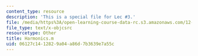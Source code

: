 ```yaml
---
content_type: resource
description: 'This is a special file for Lec #3.'
file: /media/https%3A/open-learning-course-data-rc.s3.amazonaws.com/12-540-principles-of-the-global-positioning-system-spring-2012/06127c1412829a04a86d7b3639e7a55c_Harmonics.m
file_type: text/x-objcsrc
resourcetype: Other
title: Harmonics.m
uid: 06127c14-1282-9a04-a86d-7b3639e7a55c
---
```

